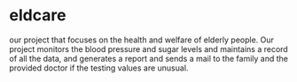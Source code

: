 # eldcare
our project that focuses on the health and welfare of elderly people. Our project monitors the blood pressure and sugar levels and maintains a record of all the data, and generates a report and sends a mail to the family and the provided doctor if the testing values are unusual.
